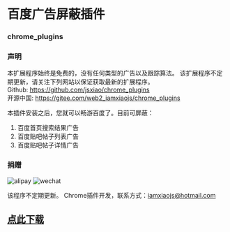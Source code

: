 # 百度广告屏蔽插件
### chrome_plugins

### 声明
本扩展程序始终是免费的，没有任何类型的广告以及跟踪算法。 该扩展程序不定期更新，请关注下列网站以保证获取最新的扩展程序。
</br>
Github: https://github.com/jsxiao/chrome_plugins 
</br>
开源中国: https://gitee.com/web2_iamxiaojs/chrome_plugins 

本插件安装之后，您就可以畅游百度了。目前可屏蔽：
1. 百度首页搜索结果广告
2. 百度贴吧帖子列表广告
3. 百度贴吧帖子详情广告 

### 捐赠
![alipay](https://github.com/linwh8/ModernWebPrograming/raw/master/My_image/recipe_index.png)
![wechat](https://github.com/linwh8/ModernWebPrograming/raw/master/My_image/recipe_index.png)

该程序不定期更新。 
Chrome插件开发，联系方式：iamxiaojs@hotmail.com

## [点此下载](https://github.com/jsxiao/chrome_plugins/blob/master/spoof_baidu.crx?raw=true)
